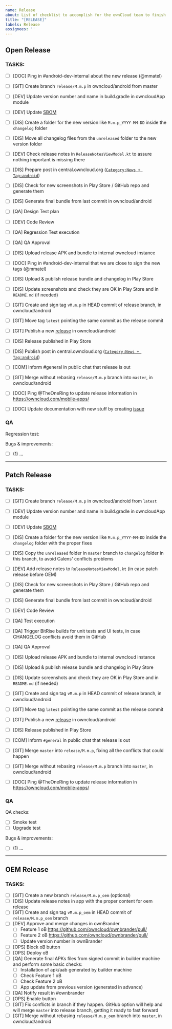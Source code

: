 ```yaml
---
name: Release
about: List of checklist to accomplish for the ownCloud team to finish the release process
title: "[RELEASE]"
labels: Release
assignees: ''
---
```


<!--
Another release for the ownCloud Android client!
For Open releases, keep the Open Release template and remove the OEM and Patch Release ones
For Patch releases, keep the Patch Release template and remove the Open and OEM Release ones
For OEM releases, keep the OEM Release template and remove the Open and Patch Release ones
-->

## Open Release

### TASKS:

 - [ ] [DOC] Ping in #android-dev-internal about the new release (@mmatel)
 - [ ] [GIT] Create branch `release/M.m.p` in owncloud/android from master
 - [ ] [DEV] Update version number and name in build.gradle in owncloudApp module
 - [ ] [DEV] Update [SBOM](https://cloud.owncloud.com/f/6072870)
 - [ ] [DIS] Create a folder for the new version like `M.m.p_YYYY-MM-DD` inside the `changelog` folder
 - [ ] [DIS] Move all changelog files from the `unreleased` folder to the new version folder
 - [ ] [DEV] Check release notes in `ReleaseNotesViewModel.kt` to assure nothing important is missing there
 - [ ] [DIS] Prepare post in central.owncloud.org ([`Category:News + Tag:android`](https://central.owncloud.org/tags/c/news/5/android))
 - [ ] [DIS] Check for new screenshots in Play Store / GitHub repo and generate them
 - [ ] [DIS] Generate final bundle from last commit in owncloud/android
 - [ ] [QA] Design Test plan
 - [ ] [DEV] Code Review
 - [ ] [QA] Regression Test execution
 - [ ] [QA] QA Approval
 - [ ] [DIS] Upload release APK and bundle to internal owncloud instance
 - [ ] [DOC] Ping in #android-dev-internal that we are close to sign the new tags (@mmatel)
 - [ ] [DIS] Upload & publish release bundle and changelog in Play Store
 - [ ] [DIS] Update screenshots and check they are OK in Play Store and in `README.md` (if needed)
 - [ ] [GIT] Create and sign tag `vM.m.p` in HEAD commit of release branch, in owncloud/android
 - [ ] [GIT] Move tag `latest` pointing the same commit as the release commit
 - [ ] [GIT] Publish a new [release](https://github.com/owncloud/android/releases) in owncloud/android
 - [ ] [DIS] Release published in Play Store
 - [ ] [DIS] Publish post in central.owncloud.org ([`Category:News + Tag:android`](https://central.owncloud.org/tags/c/news/5/android))
 - [ ] [COM] Inform #general in public chat that release is out
 - [ ] [GIT] Merge without rebasing `release/M.m.p` branch into `master`, in owncloud/android
 - [ ] [DOC] Ping @TheOneRing to update release information in https://owncloud.com/mobile-apps/
 - [ ] [DOC] Update documentation with new stuff by creating [issue](https://github.com/owncloud/docs-client-android/issues)


### QA

Regression test:

Bugs & improvements:

- [ ] (1) ...

_____

## Patch Release

### TASKS:

 - [ ] [GIT] Create branch `release/M.m.p` in owncloud/android from `latest`
 - [ ] [DEV] Update version number and name in build.gradle in owncloudApp module
 - [ ] [DEV] Update [SBOM](https://cloud.owncloud.com/f/6072870)
 - [ ] [DIS] Create a folder for the new version like `M.m.p_YYYY-MM-DD` inside the `changelog` folder with the proper fixes
 - [ ] [DIS] Copy the `unreleased` folder in `master` branch to `changelog` folder in this branch, to avoid Calens' conflicts problems
 - [ ] [DEV] Add release notes to `ReleaseNotesViewModel.kt` (in case patch release before OEM)
 - [ ] [DIS] Check for new screenshots in Play Store / GitHub repo and generate them
 - [ ] [DIS] Generate final bundle from last commit in owncloud/android
 - [ ] [DEV] Code Review
 - [ ] [QA] Test execution
 - [ ] [QA] Trigger BitRise builds for unit tests and UI tests, in case CHANGELOG conflicts avoid them in GitHub
 - [ ] [QA] QA Approval
 - [ ] [DIS] Upload release APK and bundle to internal owncloud instance
 - [ ] [DIS] Upload & publish release bundle and changelog in Play Store
 - [ ] [DIS] Update screenshots and check they are OK in Play Store and in `README.md` (if needed)
 - [ ] [GIT] Create and sign tag `vM.m.p` in HEAD commit of release branch, in owncloud/android
 - [ ] [GIT] Move tag `latest` pointing the same commit as the release commit
 - [ ] [GIT] Publish a new [release](https://github.com/owncloud/android/releases) in owncloud/android
 - [ ] [DIS] Release published in Play Store
 - [ ] [COM] Inform `#general` in public chat that release is out
 - [ ] [GIT] Merge `master` into `release/M.m.p`, fixing all the conflicts that could happen
 - [ ] [GIT] Merge without rebasing `release/M.m.p` branch into `master`, in owncloud/android
 - [ ] [DOC] Ping @TheOneRing to update release information in https://owncloud.com/mobile-apps/



### QA

QA checks:

- [ ] Smoke test
- [ ] Upgrade test

Bugs & improvements:

- [ ] (1) ...


_____

## OEM Release

### TASKS:

- [ ] [GIT] Create a new branch `release/M.m.p_oem` (optional)
- [ ] [DIS] Update release notes in app with the proper content for oem release
- [ ] [GIT] Create and sign tag `vM.m.p_oem` in HEAD commit of `release/M.m.p_oem` branch
- [ ] [DEV] Approve and merge changes in ownBrander
  - [ ] Feature 1 oB https://github.com/owncloud/ownbrander/pull/
  - [ ] Feature 2 oB https://github.com/owncloud/ownbrander/pull/
  - [ ] Update version number in ownBrander
- [ ] [OPS] Block oB button
- [ ] [OPS] Deploy oB
- [ ] [QA] Generate final APKs files from signed commit in builder machine and perform some basic checks:
    - [ ] Installation of apk/aab generated by builder machine
    - [ ] Check Feature 1 oB
    - [ ] Check Feature 2 oB
    - [ ] App update from previous version (generated in advance)
- [ ] [QA] Notify result in #ownbrander
- [ ] [OPS] Enable button
- [ ] [GIT] Fix conflicts in branch if they happen. GitHub option will help and will merge `master` into release branch, getting it ready to fast forward
- [ ] [GIT] Merge without rebasing `release/M.m.p_oem` branch into `master`, in owncloud/android
